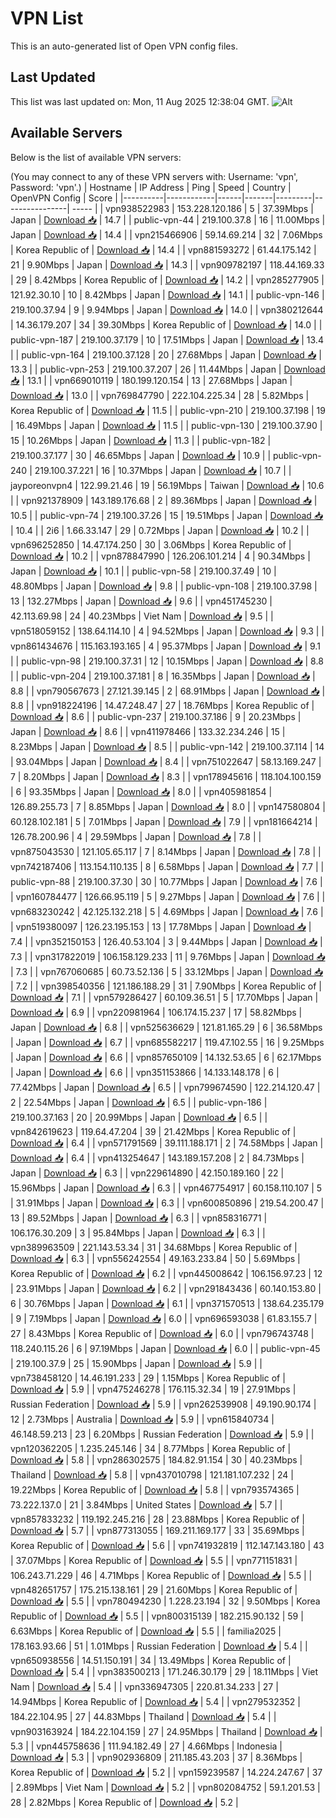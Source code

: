 # VPN List

This is an auto-generated list of Open VPN config files.

## Last Updated

This list was last updated on: Mon, 11 Aug 2025 12:38:04 GMT.
![Alt](https://repobeats.axiom.co/api/embed/186b98318ef1479477931607c1ad7d823f12451f.svg "Repobeats analytics image")

## Available Servers

Below is the list of available VPN servers:

(You may connect to any of these VPN servers with: Username: 'vpn', Password: 'vpn'.)
| Hostname | IP Address | Ping | Speed | Country | OpenVPN Config | Score |
|----------|------------|------|-------|---------|----------------| ----- |
| vpn938522983 | 153.228.120.186 | 5 | 37.39Mbps | Japan | [Download 📥](./configs/server_0_JP.ovpn) | 14.7 |
| public-vpn-44 | 219.100.37.8 | 16 | 11.00Mbps | Japan | [Download 📥](./configs/server_1_JP.ovpn) | 14.4 |
| vpn215466906 | 59.14.69.214 | 32 | 7.06Mbps | Korea Republic of | [Download 📥](./configs/server_2_KR.ovpn) | 14.4 |
| vpn881593272 | 61.44.175.142 | 21 | 9.90Mbps | Japan | [Download 📥](./configs/server_3_JP.ovpn) | 14.3 |
| vpn909782197 | 118.44.169.33 | 29 | 8.42Mbps | Korea Republic of | [Download 📥](./configs/server_4_KR.ovpn) | 14.2 |
| vpn285277905 | 121.92.30.10 | 10 | 8.42Mbps | Japan | [Download 📥](./configs/server_5_JP.ovpn) | 14.1 |
| public-vpn-146 | 219.100.37.94 | 9 | 9.94Mbps | Japan | [Download 📥](./configs/server_6_JP.ovpn) | 14.0 |
| vpn380212644 | 14.36.179.207 | 34 | 39.30Mbps | Korea Republic of | [Download 📥](./configs/server_7_KR.ovpn) | 14.0 |
| public-vpn-187 | 219.100.37.179 | 10 | 17.51Mbps | Japan | [Download 📥](./configs/server_8_JP.ovpn) | 13.4 |
| public-vpn-164 | 219.100.37.128 | 20 | 27.68Mbps | Japan | [Download 📥](./configs/server_9_JP.ovpn) | 13.3 |
| public-vpn-253 | 219.100.37.207 | 26 | 11.44Mbps | Japan | [Download 📥](./configs/server_10_JP.ovpn) | 13.1 |
| vpn669010119 | 180.199.120.154 | 13 | 27.68Mbps | Japan | [Download 📥](./configs/server_11_JP.ovpn) | 13.0 |
| vpn769847790 | 222.104.225.34 | 28 | 5.82Mbps | Korea Republic of | [Download 📥](./configs/server_12_KR.ovpn) | 11.5 |
| public-vpn-210 | 219.100.37.198 | 19 | 16.49Mbps | Japan | [Download 📥](./configs/server_13_JP.ovpn) | 11.5 |
| public-vpn-130 | 219.100.37.90 | 15 | 10.26Mbps | Japan | [Download 📥](./configs/server_14_JP.ovpn) | 11.3 |
| public-vpn-182 | 219.100.37.177 | 30 | 46.65Mbps | Japan | [Download 📥](./configs/server_15_JP.ovpn) | 10.9 |
| public-vpn-240 | 219.100.37.221 | 16 | 10.37Mbps | Japan | [Download 📥](./configs/server_16_JP.ovpn) | 10.7 |
| jayporeonvpn4 | 122.99.21.46 | 19 | 56.19Mbps | Taiwan | [Download 📥](./configs/server_17_TW.ovpn) | 10.6 |
| vpn921378909 | 143.189.176.68 | 2 | 89.36Mbps | Japan | [Download 📥](./configs/server_18_JP.ovpn) | 10.5 |
| public-vpn-74 | 219.100.37.26 | 15 | 19.51Mbps | Japan | [Download 📥](./configs/server_19_JP.ovpn) | 10.4 |
| 2i6 | 1.66.33.147 | 29 | 0.72Mbps | Japan | [Download 📥](./configs/server_20_JP.ovpn) | 10.2 |
| vpn696252850 | 14.47.174.250 | 30 | 3.06Mbps | Korea Republic of | [Download 📥](./configs/server_21_KR.ovpn) | 10.2 |
| vpn878847990 | 126.206.101.214 | 4 | 90.34Mbps | Japan | [Download 📥](./configs/server_22_JP.ovpn) | 10.1 |
| public-vpn-58 | 219.100.37.49 | 10 | 48.80Mbps | Japan | [Download 📥](./configs/server_23_JP.ovpn) | 9.8 |
| public-vpn-108 | 219.100.37.98 | 13 | 132.27Mbps | Japan | [Download 📥](./configs/server_24_JP.ovpn) | 9.6 |
| vpn451745230 | 42.113.69.98 | 24 | 40.23Mbps | Viet Nam | [Download 📥](./configs/server_25_VN.ovpn) | 9.5 |
| vpn518059152 | 138.64.114.10 | 4 | 94.52Mbps | Japan | [Download 📥](./configs/server_26_JP.ovpn) | 9.3 |
| vpn861434676 | 115.163.193.165 | 4 | 95.37Mbps | Japan | [Download 📥](./configs/server_27_JP.ovpn) | 9.1 |
| public-vpn-98 | 219.100.37.31 | 12 | 10.15Mbps | Japan | [Download 📥](./configs/server_28_JP.ovpn) | 8.8 |
| public-vpn-204 | 219.100.37.181 | 8 | 16.35Mbps | Japan | [Download 📥](./configs/server_29_JP.ovpn) | 8.8 |
| vpn790567673 | 27.121.39.145 | 2 | 68.91Mbps | Japan | [Download 📥](./configs/server_30_JP.ovpn) | 8.8 |
| vpn918224196 | 14.47.248.47 | 27 | 18.76Mbps | Korea Republic of | [Download 📥](./configs/server_31_KR.ovpn) | 8.6 |
| public-vpn-237 | 219.100.37.186 | 9 | 20.23Mbps | Japan | [Download 📥](./configs/server_32_JP.ovpn) | 8.6 |
| vpn411978466 | 133.32.234.246 | 15 | 8.23Mbps | Japan | [Download 📥](./configs/server_33_JP.ovpn) | 8.5 |
| public-vpn-142 | 219.100.37.114 | 14 | 93.04Mbps | Japan | [Download 📥](./configs/server_34_JP.ovpn) | 8.4 |
| vpn751022647 | 58.13.169.247 | 7 | 8.20Mbps | Japan | [Download 📥](./configs/server_35_JP.ovpn) | 8.3 |
| vpn178945616 | 118.104.100.159 | 6 | 93.35Mbps | Japan | [Download 📥](./configs/server_36_JP.ovpn) | 8.0 |
| vpn405981854 | 126.89.255.73 | 7 | 8.85Mbps | Japan | [Download 📥](./configs/server_37_JP.ovpn) | 8.0 |
| vpn147580804 | 60.128.102.181 | 5 | 7.01Mbps | Japan | [Download 📥](./configs/server_38_JP.ovpn) | 7.9 |
| vpn181664214 | 126.78.200.96 | 4 | 29.59Mbps | Japan | [Download 📥](./configs/server_39_JP.ovpn) | 7.8 |
| vpn875043530 | 121.105.65.117 | 7 | 8.14Mbps | Japan | [Download 📥](./configs/server_40_JP.ovpn) | 7.8 |
| vpn742187406 | 113.154.110.135 | 8 | 6.58Mbps | Japan | [Download 📥](./configs/server_41_JP.ovpn) | 7.7 |
| public-vpn-88 | 219.100.37.30 | 30 | 10.77Mbps | Japan | [Download 📥](./configs/server_42_JP.ovpn) | 7.6 |
| vpn160784477 | 126.66.95.119 | 5 | 9.27Mbps | Japan | [Download 📥](./configs/server_43_JP.ovpn) | 7.6 |
| vpn683230242 | 42.125.132.218 | 5 | 4.69Mbps | Japan | [Download 📥](./configs/server_44_JP.ovpn) | 7.6 |
| vpn519380097 | 126.23.195.153 | 13 | 17.78Mbps | Japan | [Download 📥](./configs/server_45_JP.ovpn) | 7.4 |
| vpn352150153 | 126.40.53.104 | 3 | 9.44Mbps | Japan | [Download 📥](./configs/server_46_JP.ovpn) | 7.3 |
| vpn317822019 | 106.158.129.233 | 11 | 9.76Mbps | Japan | [Download 📥](./configs/server_47_JP.ovpn) | 7.3 |
| vpn767060685 | 60.73.52.136 | 5 | 33.12Mbps | Japan | [Download 📥](./configs/server_48_JP.ovpn) | 7.2 |
| vpn398540356 | 121.186.188.29 | 31 | 7.90Mbps | Korea Republic of | [Download 📥](./configs/server_49_KR.ovpn) | 7.1 |
| vpn579286427 | 60.109.36.51 | 5 | 17.70Mbps | Japan | [Download 📥](./configs/server_50_JP.ovpn) | 6.9 |
| vpn220981964 | 106.174.15.237 | 17 | 58.82Mbps | Japan | [Download 📥](./configs/server_51_JP.ovpn) | 6.8 |
| vpn525636629 | 121.81.165.29 | 6 | 36.58Mbps | Japan | [Download 📥](./configs/server_52_JP.ovpn) | 6.7 |
| vpn685582217 | 119.47.102.55 | 16 | 9.25Mbps | Japan | [Download 📥](./configs/server_53_JP.ovpn) | 6.6 |
| vpn857650109 | 14.132.53.65 | 6 | 62.17Mbps | Japan | [Download 📥](./configs/server_54_JP.ovpn) | 6.6 |
| vpn351153866 | 14.133.148.178 | 6 | 77.42Mbps | Japan | [Download 📥](./configs/server_55_JP.ovpn) | 6.5 |
| vpn799674590 | 122.214.120.47 | 2 | 22.54Mbps | Japan | [Download 📥](./configs/server_56_JP.ovpn) | 6.5 |
| public-vpn-186 | 219.100.37.163 | 20 | 20.99Mbps | Japan | [Download 📥](./configs/server_57_JP.ovpn) | 6.5 |
| vpn842619623 | 119.64.47.204 | 39 | 21.42Mbps | Korea Republic of | [Download 📥](./configs/server_58_KR.ovpn) | 6.4 |
| vpn571791569 | 39.111.188.171 | 2 | 74.58Mbps | Japan | [Download 📥](./configs/server_59_JP.ovpn) | 6.4 |
| vpn413254647 | 143.189.157.208 | 2 | 84.73Mbps | Japan | [Download 📥](./configs/server_60_JP.ovpn) | 6.3 |
| vpn229614890 | 42.150.189.160 | 22 | 15.96Mbps | Japan | [Download 📥](./configs/server_61_JP.ovpn) | 6.3 |
| vpn467754917 | 60.158.110.107 | 5 | 31.91Mbps | Japan | [Download 📥](./configs/server_62_JP.ovpn) | 6.3 |
| vpn600850896 | 219.54.200.47 | 13 | 89.52Mbps | Japan | [Download 📥](./configs/server_63_JP.ovpn) | 6.3 |
| vpn858316771 | 106.176.30.209 | 3 | 95.84Mbps | Japan | [Download 📥](./configs/server_64_JP.ovpn) | 6.3 |
| vpn389963509 | 221.143.53.34 | 31 | 34.68Mbps | Korea Republic of | [Download 📥](./configs/server_65_KR.ovpn) | 6.3 |
| vpn556242554 | 49.163.233.84 | 50 | 5.69Mbps | Korea Republic of | [Download 📥](./configs/server_66_KR.ovpn) | 6.2 |
| vpn445008642 | 106.156.97.23 | 12 | 23.91Mbps | Japan | [Download 📥](./configs/server_67_JP.ovpn) | 6.2 |
| vpn291843436 | 60.140.153.80 | 6 | 30.76Mbps | Japan | [Download 📥](./configs/server_68_JP.ovpn) | 6.1 |
| vpn371570513 | 138.64.235.179 | 9 | 7.19Mbps | Japan | [Download 📥](./configs/server_69_JP.ovpn) | 6.0 |
| vpn696593038 | 61.83.155.7 | 27 | 8.43Mbps | Korea Republic of | [Download 📥](./configs/server_70_KR.ovpn) | 6.0 |
| vpn796743748 | 118.240.115.26 | 6 | 97.19Mbps | Japan | [Download 📥](./configs/server_71_JP.ovpn) | 6.0 |
| public-vpn-45 | 219.100.37.9 | 25 | 15.90Mbps | Japan | [Download 📥](./configs/server_72_JP.ovpn) | 5.9 |
| vpn738458120 | 14.46.191.233 | 29 | 1.15Mbps | Korea Republic of | [Download 📥](./configs/server_73_KR.ovpn) | 5.9 |
| vpn475246278 | 176.115.32.34 | 19 | 27.91Mbps | Russian Federation | [Download 📥](./configs/server_74_RU.ovpn) | 5.9 |
| vpn262539908 | 49.190.90.174 | 12 | 2.73Mbps | Australia | [Download 📥](./configs/server_75_AU.ovpn) | 5.9 |
| vpn615840734 | 46.148.59.213 | 23 | 6.20Mbps | Russian Federation | [Download 📥](./configs/server_76_RU.ovpn) | 5.9 |
| vpn120362205 | 1.235.245.146 | 34 | 8.77Mbps | Korea Republic of | [Download 📥](./configs/server_77_KR.ovpn) | 5.8 |
| vpn286302575 | 184.82.91.154 | 30 | 40.23Mbps | Thailand | [Download 📥](./configs/server_78_TH.ovpn) | 5.8 |
| vpn437010798 | 121.181.107.232 | 24 | 19.22Mbps | Korea Republic of | [Download 📥](./configs/server_79_KR.ovpn) | 5.8 |
| vpn793574365 | 73.222.137.0 | 21 | 3.84Mbps | United States | [Download 📥](./configs/server_80_US.ovpn) | 5.7 |
| vpn857833232 | 119.192.245.216 | 28 | 23.88Mbps | Korea Republic of | [Download 📥](./configs/server_81_KR.ovpn) | 5.7 |
| vpn877313055 | 169.211.169.177 | 33 | 35.69Mbps | Korea Republic of | [Download 📥](./configs/server_82_KR.ovpn) | 5.6 |
| vpn741932819 | 112.147.143.180 | 43 | 37.07Mbps | Korea Republic of | [Download 📥](./configs/server_83_KR.ovpn) | 5.5 |
| vpn771151831 | 106.243.71.229 | 46 | 4.71Mbps | Korea Republic of | [Download 📥](./configs/server_84_KR.ovpn) | 5.5 |
| vpn482651757 | 175.215.138.161 | 29 | 21.60Mbps | Korea Republic of | [Download 📥](./configs/server_85_KR.ovpn) | 5.5 |
| vpn780494230 | 1.228.23.194 | 32 | 9.50Mbps | Korea Republic of | [Download 📥](./configs/server_86_KR.ovpn) | 5.5 |
| vpn800315139 | 182.215.90.132 | 59 | 6.63Mbps | Korea Republic of | [Download 📥](./configs/server_87_KR.ovpn) | 5.5 |
| familia2025 | 178.163.93.66 | 51 | 1.01Mbps | Russian Federation | [Download 📥](./configs/server_88_RU.ovpn) | 5.4 |
| vpn650938556 | 14.51.150.191 | 34 | 13.49Mbps | Korea Republic of | [Download 📥](./configs/server_89_KR.ovpn) | 5.4 |
| vpn383500213 | 171.246.30.179 | 29 | 18.11Mbps | Viet Nam | [Download 📥](./configs/server_90_VN.ovpn) | 5.4 |
| vpn336947305 | 220.81.34.233 | 27 | 14.94Mbps | Korea Republic of | [Download 📥](./configs/server_91_KR.ovpn) | 5.4 |
| vpn279532352 | 184.22.104.95 | 27 | 44.83Mbps | Thailand | [Download 📥](./configs/server_92_TH.ovpn) | 5.4 |
| vpn903163924 | 184.22.104.159 | 27 | 24.95Mbps | Thailand | [Download 📥](./configs/server_93_TH.ovpn) | 5.3 |
| vpn445758636 | 111.94.182.49 | 27 | 4.66Mbps | Indonesia | [Download 📥](./configs/server_94_ID.ovpn) | 5.3 |
| vpn902936809 | 211.185.43.203 | 37 | 8.36Mbps | Korea Republic of | [Download 📥](./configs/server_95_KR.ovpn) | 5.2 |
| vpn159239587 | 14.224.247.67 | 37 | 2.89Mbps | Viet Nam | [Download 📥](./configs/server_96_VN.ovpn) | 5.2 |
| vpn802084752 | 59.1.201.53 | 28 | 2.82Mbps | Korea Republic of | [Download 📥](./configs/server_97_KR.ovpn) | 5.2 |
